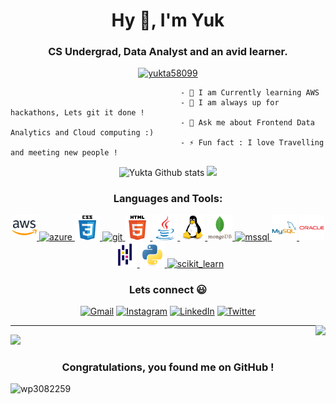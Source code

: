 <h1 align="center">Hy  👋, I'm Yuk </h1>
<h3 align="center">CS Undergrad, Data Analyst and an avid learner.</h3>

<p align="center"> <a href="https://github.com/ryo-ma/github-profile-trophy"><img src="https://github-profile-trophy.vercel.app/?username=yukta58099" alt="yukta58099" /></a> </p>

                                          - 👋 I am Currently learning AWS 
                                          - 💭 I am always up for hackathons, Lets git it done !
                                          - 💬 Ask me about Frontend Data Analytics and Cloud computing :) 
                                          - ⚡ Fun fact : I love Travelling and meeting new people !

<p align="center">
</p>

<div>
<!-- <img src="https://github-readme-activity-graph-1.yukta3.repl.co/graph?username=yukta58099&theme=radical&bg_color=00000000&point=00000000&line=1a3289&hide_border=true&custom_title=Keep+Exploring,+Learning+and+Contributing+away...&color=969696&area=true&area_color=1a3289"> -->
</div>
<div align="center">
<img width="370px" src="https://github-readme-stats.vercel.app/api?username=yukta58099&show_icons=true&theme=radical&count_private=true&hide_border=true&title_color=1a3289&icon_color=1a3289&bg_color=0D111700&text_color=1a3289&custom_title=Yukta+Github+Stats" alt="Yukta  Github stats" />
<img width="370px" src="http://github-readme-streak-stats.herokuapp.com?user=yukta58099&hide_border=true&background=0D111700&border=943BDD00&fire=CB0044&sideNums=1a3289&currStreakLabel=1a3289&currStreakNum=1a3289&sideLabels=1a3289&dates=969696&stroke=1a3289" />
</div>
<!-- <span><img align="right" src="https://github-readme-stats.vercel.app/api/top-langs/?username=yukta58099&theme=radical&title_color=F16707&hide_border=true" width="290px" data-canonical-></span> -->

<h3 align="center">Languages and Tools:</h3>
<p align="center"> <a href="https://aws.amazon.com" target="_blank" rel="noreferrer"> <img src="https://raw.githubusercontent.com/devicons/devicon/master/icons/amazonwebservices/amazonwebservices-original-wordmark.svg" alt="aws" width="40" height="40"/> </a> <a href="https://azure.microsoft.com/en-in/" target="_blank" rel="noreferrer"> <img src="https://www.vectorlogo.zone/logos/microsoft_azure/microsoft_azure-icon.svg" alt="azure" width="40" height="40"/> </a> <a href="https://www.w3schools.com/css/" target="_blank" rel="noreferrer"> <img src="https://raw.githubusercontent.com/devicons/devicon/master/icons/css3/css3-original-wordmark.svg" alt="css3" width="40" height="40"/> </a> <a href="https://git-scm.com/" target="_blank" rel="noreferrer"> <img src="https://www.vectorlogo.zone/logos/git-scm/git-scm-icon.svg" alt="git" width="40" height="40"/> </a> <a href="https://www.w3.org/html/" target="_blank" rel="noreferrer"> <img src="https://raw.githubusercontent.com/devicons/devicon/master/icons/html5/html5-original-wordmark.svg" alt="html5" width="40" height="40"/> </a> <a href="https://www.java.com" target="_blank" rel="noreferrer"> <img src="https://raw.githubusercontent.com/devicons/devicon/master/icons/java/java-original.svg" alt="java" width="40" height="40"/> </a> <a href="https://www.linux.org/" target="_blank" rel="noreferrer"> <img src="https://raw.githubusercontent.com/devicons/devicon/master/icons/linux/linux-original.svg" alt="linux" width="40" height="40"/> </a> <a href="https://www.mongodb.com/" target="_blank" rel="noreferrer"> <img src="https://raw.githubusercontent.com/devicons/devicon/master/icons/mongodb/mongodb-original-wordmark.svg" alt="mongodb" width="40" height="40"/> </a> <a href="https://www.microsoft.com/en-us/sql-server" target="_blank" rel="noreferrer"> <img src="https://www.svgrepo.com/show/303229/microsoft-sql-server-logo.svg" alt="mssql" width="40" height="40"/> </a> <a href="https://www.mysql.com/" target="_blank" rel="noreferrer"> <img src="https://raw.githubusercontent.com/devicons/devicon/master/icons/mysql/mysql-original-wordmark.svg" alt="mysql" width="40" height="40"/> </a> <a href="https://www.oracle.com/" target="_blank" rel="noreferrer"> <img src="https://raw.githubusercontent.com/devicons/devicon/master/icons/oracle/oracle-original.svg" alt="oracle" width="40" height="40"/> </a> <a href="https://pandas.pydata.org/" target="_blank" rel="noreferrer"> <img src="https://raw.githubusercontent.com/devicons/devicon/2ae2a900d2f041da66e950e4d48052658d850630/icons/pandas/pandas-original.svg" alt="pandas" width="40" height="40"/> </a> <a href="https://www.python.org" target="_blank" rel="noreferrer"> <img src="https://raw.githubusercontent.com/devicons/devicon/master/icons/python/python-original.svg" alt="python" width="40" height="40"/> </a> <a href="https://scikit-learn.org/" target="_blank" rel="noreferrer"> <img src="https://upload.wikimedia.org/wikipedia/commons/0/05/Scikit_learn_logo_small.svg" alt="scikit_learn" width="40" height="40"/> </a> </p>

<div align="center">
<div><h3>Lets connect 😃</h3></div>

[![Gmail](https://img.shields.io/badge/Gmail-D14836?style=for-the-badge&logo=gmail&logoColor=white)](yukta.garg2020vitbhopal.ac.in) 
[![Instagram](https://img.shields.io/badge/Instagram-%23E4405F.svg?style=for-the-badge&logo=Instagram&logoColor=white)](https://www.instagram.com/yukta270/)
[![LinkedIn](https://img.shields.io/badge/linkedin-%230077B5.svg?style=for-the-badge&logo=linkedin&logoColor=white)](https://www.linkedin.com/in/yukta-garg-33016b249/) 
[![Twitter](https://img.shields.io/badge/Twitter-%231DA1F2.svg?style=for-the-badge&logo=Twitter&logoColor=white)](https://twitter.com/Yuktagarg)
</div>

<img align="right" src="https://komarev.com/ghpvc/?username=your-github-yukta58099 &style=flat-square&color=232323">
<hr>

![](https://raw.githubusercontent.com/halfrost/halfrost/master/icons)

### <p align="center"> Congratulations, you found me on GitHub ! </p>

![wp3082259](https://github.com/Yukta58099/Yukta58099/assets/93836686/086a823f-5acb-4b7d-bc39-1b563dd1a1fe)

